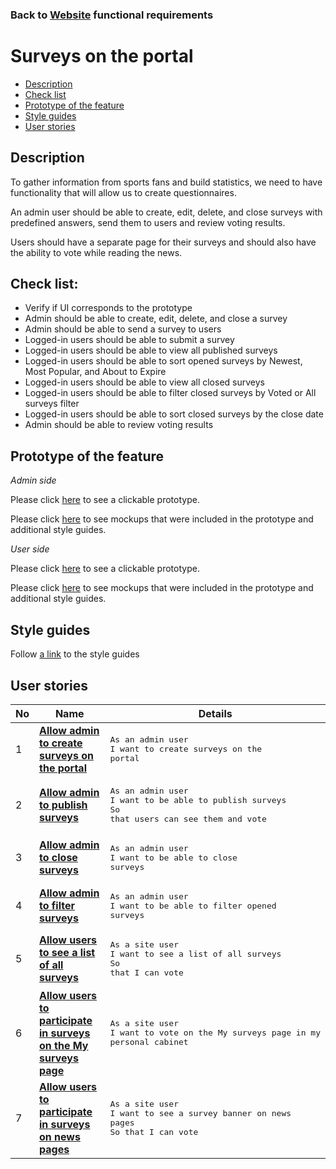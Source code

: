 ### Back to [Website](/sports_hub_portal/web_application_features/web_application_features_list/README.md) functional requirements

# Surveys on the portal

- [Description](#description)
- [Check list](#check-list)
- [Prototype of the feature](#prototype-of-the-feature)
- [Style guides](#style-guides)
- [User stories](#user-stories)

## Description

To gather information from sports fans and build statistics, we need to have functionality that will allow us to create questionnaires.

An admin user should be able to create, edit, delete, and close surveys with predefined answers, send them to users and review voting results.

Users should have a separate page for their surveys and should also have the ability to vote while reading the news.

## Check list:

  - Verify if UI corresponds to the prototype
  - Admin should be able to create, edit, delete, and close a survey
  - Admin should be able to send a survey to users
  - Logged-in users should be able to submit a survey 
  - Logged-in users should be able to view all published surveys
  - Logged-in users should be able to sort opened surveys by Newest, Most Popular, and About to Expire
  - Logged-in users should be able to view all closed surveys
  - Logged-in users should be able to filter closed surveys by Voted or All surveys filter
  - Logged-in users should be able to sort closed surveys by the close date
  - Admin should be able to review voting results

## Prototype of the feature

_Admin side_

Please click [here](https://www.figma.com/proto/xtzyZ1sFmeSaKMpHDu0WfH/Surveys?node-id=0%3A1075&viewport=-74%2C435%2C0.06860820204019547&scaling=min-zoom) to see a clickable prototype.

Please click [here](https://www.figma.com/file/xtzyZ1sFmeSaKMpHDu0WfH/Surveys?node-id=0%3A1073) to see mockups that were included in the prototype and additional style guides.

_User side_

Please click [here](https://www.figma.com/proto/xtzyZ1sFmeSaKMpHDu0WfH/Surveys?node-id=0%3A2&viewport=513%2C537%2C0.12442872673273087&scaling=min-zoom) to see a clickable prototype.

Please click [here](https://www.figma.com/file/xtzyZ1sFmeSaKMpHDu0WfH/Surveys?node-id=0%3A1) to see mockups that were included in the prototype and additional style guides.

## Style guides

Follow [a link](https://www.figma.com/proto/0zkkf5WC77OSpvyD6YXpFE/Style-guides?page-id=0%3A1&node-id=19%3A5368&viewport=266%2C48%2C0.54&scaling=min-zoom&starting-point-node-id=19%3A5368) to the style guides

## User stories

No           |      Name     |   Details
------------ | ------------- | -------------
1 |[**Allow admin to create surveys on the portal**](/sports_hub_portal/web_application_features/surveys/user_stories/create_surveys/README.md)|<pre>As an admin user<br>I want to create surveys on the portal</pre>
2 |[**Allow admin to publish surveys**](/sports_hub_portal/web_application_features/surveys/user_stories/publish_survey/README.md)|<pre>As an admin user<br>I want to be able to publish surveys<br>So that users can see them and vote</pre>
3 |[**Allow admin to close surveys**](/sports_hub_portal/web_application_features/surveys/user_stories/close_survey/README.md)|<pre>As an admin user<br>I want to be able to close surveys</pre>
4 |[**Allow admin to filter surveys**](/sports_hub_portal/web_application_features/surveys/user_stories/filter_surveys/README.md)|<pre>As an admin user<br>I want to be able to filter opened surveys</pre>
5 |[**Allow users to see a list of all surveys**](/sports_hub_portal/web_application_features/surveys/user_stories/my_surveys_for_user/README.md)|<pre>As a site user<br>I want to see a list of all surveys<br>So that I can vote</pre>
6 |[**Allow users to participate in surveys on the My surveys page**](/sports_hub_portal/web_application_features/surveys/user_stories/form_for_voting/README.md)|<pre>As a site user<br>I want to vote on the My surveys page in my personal cabinet</pre>
7 |[**Allow users to participate in surveys on news pages**](/sports_hub_portal/web_application_features/surveys/user_stories/banner_for_voting/README.md)|<pre>As a site user<br>I want to see a survey banner on news pages<br>So that I can vote</pre>
